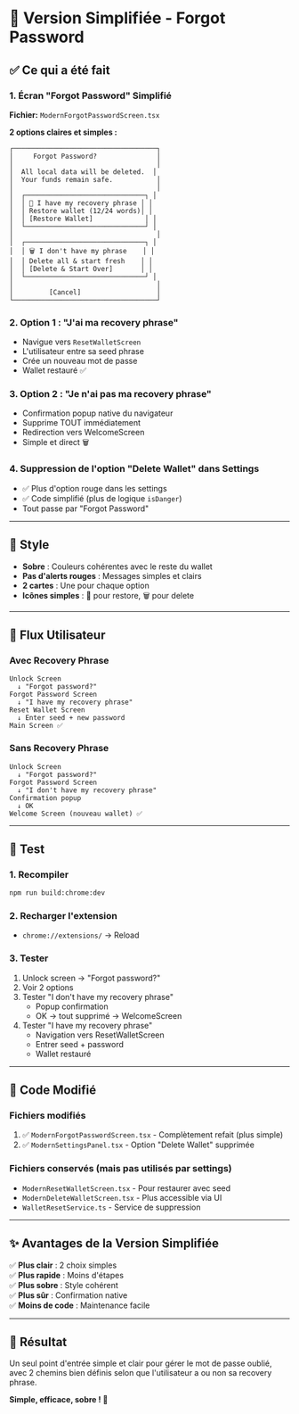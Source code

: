 # 🎯 Version Simplifiée - Forgot Password

## ✅ Ce qui a été fait

### 1. Écran "Forgot Password" Simplifié

**Fichier:** `ModernForgotPasswordScreen.tsx`

**2 options claires et simples :**

```
┌────────────────────────────────────┐
│     Forgot Password?               │
│                                    │
│  All local data will be deleted.  │
│  Your funds remain safe.           │
│                                    │
│  ┌──────────────────────────────┐ │
│  │ 🔑 I have my recovery phrase │ │
│  │ Restore wallet (12/24 words)│ │
│  │ [Restore Wallet]             │ │
│  └──────────────────────────────┘ │
│                                    │
│  ┌──────────────────────────────┐ │
│  │ 🗑️ I don't have my phrase    │ │
│  │ Delete all & start fresh    │ │
│  │ [Delete & Start Over]       │ │
│  └──────────────────────────────┘ │
│                                    │
│         [Cancel]                   │
└────────────────────────────────────┘
```

### 2. Option 1 : "J'ai ma recovery phrase"
- Navigue vers `ResetWalletScreen`
- L'utilisateur entre sa seed phrase
- Crée un nouveau mot de passe
- Wallet restauré ✅

### 3. Option 2 : "Je n'ai pas ma recovery phrase"
- Confirmation popup native du navigateur
- Supprime TOUT immédiatement
- Redirection vers WelcomeScreen
- Simple et direct 🗑️

### 4. Suppression de l'option "Delete Wallet" dans Settings
- ✅ Plus d'option rouge dans les settings
- ✅ Code simplifié (plus de logique `isDanger`)
- Tout passe par "Forgot Password"

---

## 🎨 Style

- **Sobre** : Couleurs cohérentes avec le reste du wallet
- **Pas d'alerts rouges** : Messages simples et clairs
- **2 cartes** : Une pour chaque option
- **Icônes simples** : 🔑 pour restore, 🗑️ pour delete

---

## 🔄 Flux Utilisateur

### Avec Recovery Phrase
```
Unlock Screen
  ↓ "Forgot password?"
Forgot Password Screen
  ↓ "I have my recovery phrase"
Reset Wallet Screen
  ↓ Enter seed + new password
Main Screen ✅
```

### Sans Recovery Phrase
```
Unlock Screen
  ↓ "Forgot password?"
Forgot Password Screen
  ↓ "I don't have my recovery phrase"
Confirmation popup
  ↓ OK
Welcome Screen (nouveau wallet) ✅
```

---

## 🧪 Test

### 1. Recompiler
```bash
npm run build:chrome:dev
```

### 2. Recharger l'extension
- `chrome://extensions/` → Reload

### 3. Tester
1. Unlock screen → "Forgot password?"
2. Voir 2 options
3. Tester "I don't have my recovery phrase"
   - Popup confirmation
   - OK → tout supprimé → WelcomeScreen
4. Tester "I have my recovery phrase"
   - Navigation vers ResetWalletScreen
   - Entrer seed + password
   - Wallet restauré

---

## 📝 Code Modifié

### Fichiers modifiés
1. ✅ `ModernForgotPasswordScreen.tsx` - Complètement refait (plus simple)
2. ✅ `ModernSettingsPanel.tsx` - Option "Delete Wallet" supprimée

### Fichiers conservés (mais pas utilisés par settings)
- `ModernResetWalletScreen.tsx` - Pour restaurer avec seed
- `ModernDeleteWalletScreen.tsx` - Plus accessible via UI
- `WalletResetService.ts` - Service de suppression

---

## ✨ Avantages de la Version Simplifiée

✅ **Plus clair** : 2 choix simples  
✅ **Plus rapide** : Moins d'étapes  
✅ **Plus sobre** : Style cohérent  
✅ **Plus sûr** : Confirmation native  
✅ **Moins de code** : Maintenance facile  

---

## 🎯 Résultat

Un seul point d'entrée simple et clair pour gérer le mot de passe oublié, avec 2 chemins bien définis selon que l'utilisateur a ou non sa recovery phrase.

**Simple, efficace, sobre ! 🚀**

